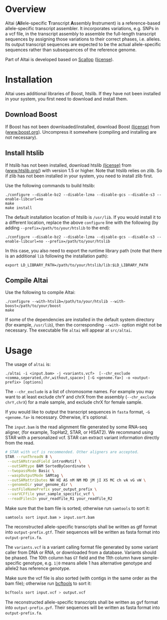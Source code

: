# Overview

Altai (**Al**lele-specific **T**ranscript **A**ssembly **I**nstrument) is a reference-based allele-specific transcript assembler. It incorporates variations, e.g. SNPs in a vcf file, in the transcript assembly to assemble the full-length transcript sequences by assigning those variations to their correct phases, i.e. alleles. Its output transcript sequences are expected to be the actual allele-specific sequences rather than subsequences of the reference genome.

Part of Altai is developed based on [Scallop](https://github.com/Kingsford-Group/scallop) ([license](https://github.com/Kingsford-Group/scallop/blob/master/LICENSE)).

# Installation

Altai uses additional libraries of Boost, htslib. If they have not been installed in your system, you first need to download and install them.

## Download Boost

If Boost has not been downloaded/installed, download Boost [(license)](http://www.boost.org/LICENSE_1_0.txt) from (www.boost.org).
Uncompress it somewhere (compiling and installing are not necessary).

## Install htslib

If htslib has not been installed, download htslib [(license)](https://github.com/samtools/htslib/blob/develop/LICENSE) from (www.htslib.org/) with version 1.5 or higher. Note that htslib relies on zlib. So if zlib has not been installed in your system, you need to install zlib first. 

Use the following commands to build htslib:

```
./configure --disable-bz2 --disable-lzma --disable-gcs --disable-s3 --enable-libcurl=no
make
make install
```

The default installation location of htslib is `/usr/lib`. If you would install it to a different location, replace the above `configure` line with the following (by adding `--prefix=/path/to/your/htslib` to the end):

```
./configure --disable-bz2 --disable-lzma --disable-gcs --disable-s3 --enable-libcurl=no --prefix=/path/to/your/htslib
```

In this case, you also need to export the runtime library path (note that there is an additional `lib` following the installation path):

```
export LD_LIBRARY_PATH=/path/to/your/htslib/lib:$LD_LIBRARY_PATH
```

## Compile Altai

Use the following to compile Altai:

```
./configure --with-htslib=/path/to/your/htslib --with-boost=/path/to/your/boost
make
```

If some of the dependencies are installed in the default system directory (for example, `/usr/lib`),
then the corresponding `--with-` option might not be necessary. The executable file `altai` will appear at `src/altai`.

# Usage

The usage of `altai` is:

```
./altai -i <input.bam> -j <variants.vcf>  [--chr_exclude <comma,seperated,chr,without,space>] [-G <genome.fa>] -o <output-prefix> [options]
```

The `--chr_exclude` is a list of chromosome names. For example you may want to  at least exclude chrY and chrX from the assembly (`--chr_exclude chrY,chrX`) for a male sample, and exclude chrX for female sample.

If you would like to output the transcript sequences in `fasta` format, `-G <genome.fa>` is necessary. Otherwise, it's optional. 



The `input.bam` is the read alignment file generated by some RNA-seq aligner, (for example, TopHat2, STAR, or HISAT2). We recommand using STAR with a personalized vcf. STAR can extract variant information directly from the read.

```sh
# STAR with vcf is recommended. Other aligners are accepted.
STAR --runThreadN 8 \
 --outSAMstrandField intronMotif \
 --outSAMtype BAM SortedByCoordinate \
 --twopassMode Basic \
 --waspOutputMode SAMtag \
 --outSAMattributes NH HI AS nM NM MD jM jI XS MC ch vA vG vW \
 --genomeDir your_genome_dir \
 --outFileNamePrefix your_output_prefix \
 --varVCFfile your_sample_specific_vcf \
 --readFilesIn your_readfile_R1 your_readfile_R2
```



Make sure that the bam file is sorted; otherwise run `samtools` to sort it:

```
samtools sort input.bam > input.sort.bam
```

The reconstructed allele-specific transcripts shall be written as gtf format into `output-prefix.gtf`. Their sequences will be written as fasta format into `output-prefix.fa`.

The `variants.vcf` is a variant calling format file generated by some variant caller from DNA or RNA, or downloaded from a database. Variants should be phased. The 10th column has `GT` field and the 11th column have sample-specific genotype, e.g. `1|0` means allele 1 has alternative genotype and allele2 has reference genotype.

Make sure the vcf file is also sorted (with contigs in the same order as the bam file); otherwise run [bcftools](https://samtools.github.io/bcftools/bcftools.html) to sort it:

```sh
bcftools sort input.vcf > output.vcf
```

The reconstructed allele-specific transcripts shall be written as gvf format into `output-prefix.gvf`. Their sequences will be written as fasta format into `output-prefix.fa`. 
